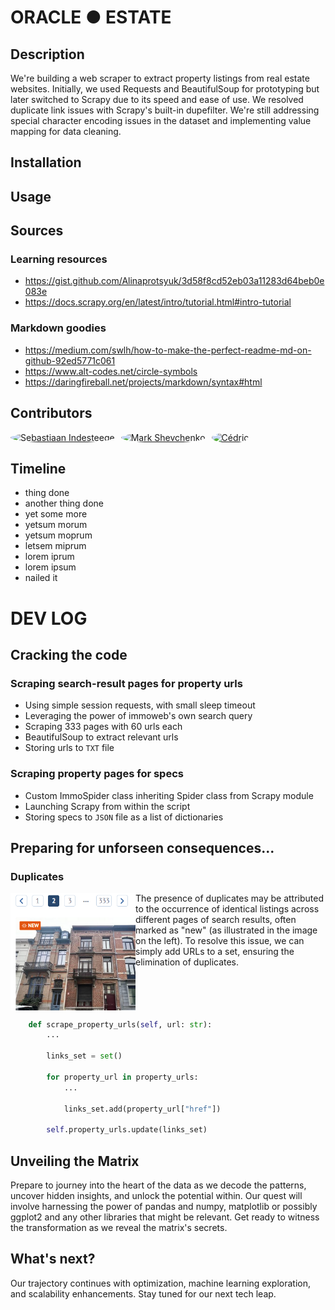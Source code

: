 # ORACLE ● ESTATE

## Description

We're building a web scraper to extract property listings from real estate websites. Initially, we used Requests and BeautifulSoup for prototyping but later switched to Scrapy due to its speed and ease of use. We resolved duplicate link issues with Scrapy's built-in dupefilter. We're still addressing special character encoding issues in the dataset and implementing value mapping for data cleaning.


## Installation


## Usage


## Sources

### Learning resources
- https://gist.github.com/Alinaprotsyuk/3d58f8cd52eb03a11283d64beb0e083e
- https://docs.scrapy.org/en/latest/intro/tutorial.html#intro-tutorial

### Markdown goodies
- https://medium.com/swlh/how-to-make-the-perfect-readme-md-on-github-92ed5771c061
- https://www.alt-codes.net/circle-symbols
- https://daringfireball.net/projects/markdown/syntax#html

## Contributors

<div style="display: flex; align-items: center;">
    <a href="https://github.com/Huraqan">
        <img src="https://github.com/Huraqan.png" alt="Sebastiaan Indesteege" style="border-radius: 50%; width: 200px; height: 200px; margin-right: 10px;">
    </a>
    <a href="https://github.com/Lucky-sketch">
        <img src="https://github.com/Lucky-sketch.png" alt="Mark Shevchenko" style="border-radius: 50%; width: 200px; height: 200px; margin-right: 10px;">
    </a>
    <a href="https://github.com/neverforgetthisusername">
        <img src="https://github.com/neverforgetthisusername.png" alt="Cédric" style="border-radius: 50%; width: 200px; height: 200px;">
    </a>
</div>

## Timeline

- thing done
- another thing done
- yet some more
- yetsum morum
- yetsum moprum
- letsem miprum
- lorem iprum
- lorem ipsum
- nailed it

# DEV LOG

## Cracking the code

### Scraping search-result pages for property urls
- Using simple session requests, with small sleep timeout
- Leveraging the power of immoweb's own search query
- Scraping 333 pages with 60 urls each
- BeautifulSoup to extract relevant urls
- Storing urls to `TXT` file

### Scraping property pages for specs
- Custom ImmoSpider class inheriting Spider class from Scrapy module
- Launching Scrapy from within the script
- Storing specs to `JSON` file as a list of dictionaries

## Preparing for unforseen consequences...

### Duplicates

<img src="duplicates.png" align="left" width="200px"/>
<p>
The presence of duplicates may be attributed to the occurrence of identical listings across different pages of search results, often marked as "new" (as illustrated in the image on the left). To resolve this issue, we can simply add URLs to a set, ensuring the elimination of duplicates.
</p>
<br clear="left"/>

```python
    def scrape_property_urls(self, url: str):
        ...

        links_set = set()
        
        for property_url in property_urls:
            ...
            
            links_set.add(property_url["href"])

        self.property_urls.update(links_set)
```

## Unveiling the Matrix

Prepare to journey into the heart of the data as we decode the patterns, uncover hidden insights, and unlock the potential within. Our quest will involve harnessing the power of pandas and numpy, matplotlib or possibly ggplot2 and any other libraries that might be relevant. Get ready to witness the transformation as we reveal the matrix's secrets.


## What's next?

Our trajectory continues with optimization, machine learning exploration, and scalability enhancements. Stay tuned for our next tech leap.
